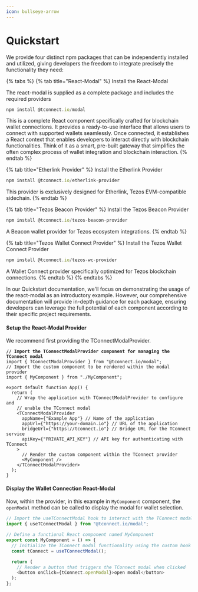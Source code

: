 ```yaml
---
icon: bullseye-arrow
---
```


# Quickstart

We provide four distinct npm packages that can be independently installed and utilized, giving developers the freedom to integrate precisely the functionality they need:

{% tabs %}
{% tab title="React-Modal" %}
Install the React-Modal

The react-modal is supplied as a complete package and includes the required providers

```typescript
npm install @tconnect.io/modal
```

This is a complete React component specifically crafted for blockchain wallet connections. It provides a ready-to-use interface that allows users to connect with supported wallets seamlessly. Once connected, it establishes a React context that enables developers to interact directly with blockchain functionalities. Think of it as a smart, pre-built gateway that simplifies the often complex process of wallet integration and blockchain interaction.
{% endtab %}

{% tab title="Etherlink Provider" %}
Install the Etherlink Provider

```typescript
npm install @tconnect.io/etherlink-provider
```

This provider is exclusively designed for Etherlink, Tezos EVM-compatible sidechain.&#x20;
{% endtab %}

{% tab title="Tezos Beacon Provider" %}
Install the Tezos Beacon Provider

```typescript
npm install @tconnect.io/tezos-beacon-provider
```

A Beacon wallet provider for Tezos ecosystem integrations.
{% endtab %}

{% tab title="Tezos Wallet Connect Provider" %}
Install the Tezos Wallet Connect Provider

```typescript
npm install @tconnect.io/tezos-wc-provider
```

A Wallet Connect provider specifically optimized for Tezos blockchain connections.
{% endtab %}
{% endtabs %}

In our Quickstart documentation, we'll focus on demonstrating the usage of the react-modal as an introductory example. However, our comprehensive documentation will provide in-depth guidance for each package, ensuring developers can leverage the full potential of each component according to their specific project requirements.

#### Setup the React-Modal Provider

We recommend first providing the TConnectModalProvider.

<pre class="language-typescript"><code class="lang-typescript"><strong>// Import the TConnectModalProvider component for managing the TConnect modal
</strong>import { TConnectModalProvider } from "@tconnect.io/modal";
// Import the custom component to be rendered within the modal provider
import { MyComponent } from "./MyComponent";

export default function App() {
  return (
    // Wrap the application with TConnectModalProvider to configure and
    // enable the TConnect modal
    &#x3C;TConnectModalProvider
      appName={"Example App"} // Name of the application
      appUrl={"https://your-domain.io"} // URL of the application
      bridgeUrl={"https://tconnect.io"} // Bridge URL for the TConnect service
      apiKey={"PRIVATE_API_KEY"} // API key for authenticating with TConnect
    >
      // Render the custom component within the TConnect provider
      &#x3C;MyComponent />
    &#x3C;/TConnectModalProvider>
  );
}
</code></pre>

#### Display the Wallet Connection React-Modal

Now, within the provider, in this example in `MyComponent` component, the `openModal` method can be called to display the modal for wallet selection.

```typescript
// Import the useTConnectModal hook to interact with the TConnect modal
import { useTConnectModal } from "@tconnect.io/modal";

// Define a functional React component named MyComponent
export const MyComponent = () => {
  // Initialize the TConnect modal functionality using the custom hook
  const tConnect = useTConnectModal();

  return (
    // Render a button that triggers the TConnect modal when clicked
    <button onClick={tConnect.openModal}>open modal</button>
  );
};
```
